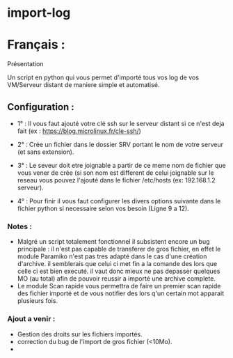 # import-log 


# Français :

Présentation

Un script en python qui vous permet d'importé tous vos log de vos VM/Serveur distant de maniere simple et automatisé.

## Configuration :

* 1° : Il vous faut ajouté votre clé ssh sur le serveur distant si ce n'est deja fait  (ex : https://blog.microlinux.fr/cle-ssh/)

* 2° : Crée un fichier dans le dossier SRV portant le nom de votre serveur (et sans extension).


* 3° : Le seveur doit etre joignable a partir de ce meme nom de fichier que vous vener de crée (si son nom est different de celui joignable sur le reseau vous pouvez l'ajouté dans le fichier /etc/hosts (ex: 192.168.1.2 serveur).

* 4° : Pour finir il vous faut configurer les divers options suivante dans le fichier python si necessaire selon vos besoin (Ligne 9 a 12).

### Notes :

* Malgré un script totalement fonctionnel il subsistent encore un bug principale : il n'est pas capable de transferer de gros fichier, en effet le module Paramiko n'est pas tres adapté dans le cas d'une création d'archive. il semblerais que celui ci met fin a la comande des lors que celle ci est bien executé. il vaut donc mieux ne pas depasser quelques MO (au total) afin de pouvoir reussir a importé une archive complete.
* Le module Scan rapide vous permettra de faire un premier scan rapide des fichier importé et de vous notifier des lors q'un certain mot apparait plusieurs fois.

### Ajout a venir :

* Gestion des droits sur les fichiers importés.
* correction du bug de l'import de gros fichier (<10Mo).
* 
